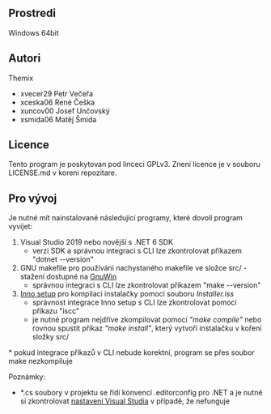 Prostredi
---------

Windows 64bit

Autori
------

Themix
- xvecer29 Petr Večeřa
- xceska06 René Češka
- xuncov00 Josef Unčovský
- xsmida06 Matěj Šmida
  
Licence
-------

Tento program je poskytovan pod linceci GPLv3. Zneni licence je v souboru LICENSE.md v koreni repozitare.



Pro vývoj
-----------

Je nutné mít nainstalované následující programy, které dovolí program vyvíjet:

1. Visual Studio 2019 nebo novější s .NET 6 SDK
	- verzi SDK a správnou integraci s CLI lze zkontrolovat příkazem "dotnet --version"
2. GNU makefile pro používání nachystaného makefile ve složce src/ - stažení dostupné na [GnuWin](http://gnuwin32.sourceforge.net/)
	- správnou integraci s CLI lze zkontrolovat příkazem "make --version"
3. [Inno setup](https://jrsoftware.org/isdl.php) pro kompilaci instalačky pomocí souboru *Installer.iss*
	- správnost integrace Inno setup s CLI lze zkontrolovat pomocí příkazu "iscc"
	- je nutné program nejdříve zkompilovat pomocí *"make compile"* nebo rovnou spustit příkaz *"make install"*, který vytvoří instalačku v kořeni složky src/

\* pokud integrace příkazů v CLI nebude korektní, program se přes soubor make nezkompiluje
	
Poznámky:
- \*.cs soubory v projektu se řídí konvencí .editorconfig pro .NET a je nutné si zkontrolovat [nastavení Visual Studia](https://docs.microsoft.com/cs-cz/visualstudio/ide/create-portable-custom-editor-options?view=vs-2022#troubleshoot-editorconfig-settings) v případě, že nefunguje
